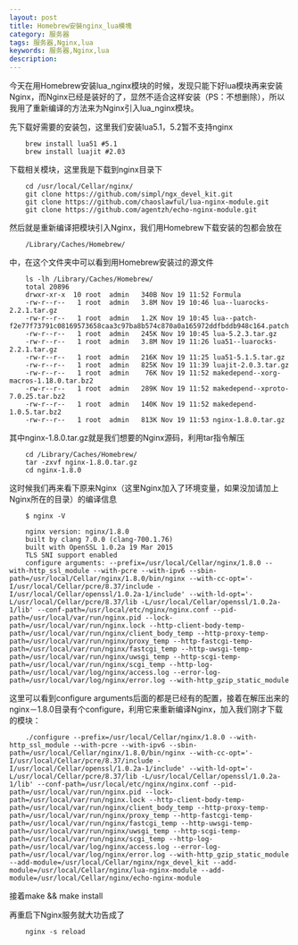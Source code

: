```yaml
---
layout: post
title: Homebrew安裝nginx_lua模塊
category: 服务器
tags: 服务器,Nginx,lua
keywords: 服务器,Nginx,lua
description: 
---
```


今天在用Homebrew安装lua_nginx模块的时候，发现只能下好lua模块再来安装Nginx，而Nginx已经是装好的了，显然不适合这样安装（PS：不想删除），所以我用了重新编译的方法来为Nginx引入lua_nginx模块。

先下载好需要的安装包，这里我们安装lua5.1，5.2暂不支持nginx

        brew install lua51 #5.1
        brew install luajit #2.03


下载相关模块，这里我是下载到nginx目录下

        cd /usr/local/Cellar/nginx/
        git clone https://github.com/simpl/ngx_devel_kit.git
        git clone https://github.com/chaoslawful/lua-nginx-module.git
        git clone https://github.com/agentzh/echo-nginx-module.git


然后就是重新编译把模块引入Nginx，我们用Homebrew下载安装的包都会放在

        /Library/Caches/Homebrew/


中，在这个文件夹中可以看到用Homebrew安装过的源文件

        ls -lh /Library/Caches/Homebrew/
        total 20896
        drwxr-xr-x  10 root  admin   340B Nov 19 11:52 Formula
        -rw-r--r--   1 root  admin   3.8M Nov 19 10:46 lua--luarocks-2.2.1.tar.gz
        -rw-r--r--   1 root  admin   1.2K Nov 19 10:45 lua--patch-f2e77f73791c08169573658caa3c97ba8b574c870a0a165972ddfbddb948c164.patch
        -rw-r--r--   1 root  admin   245K Nov 19 10:45 lua-5.2.3.tar.gz
        -rw-r--r--   1 root  admin   3.8M Nov 19 11:26 lua51--luarocks-2.2.1.tar.gz
        -rw-r--r--   1 root  admin   216K Nov 19 11:25 lua51-5.1.5.tar.gz
        -rw-r--r--   1 root  admin   825K Nov 19 11:39 luajit-2.0.3.tar.gz
        -rw-r--r--   1 root  admin    76K Nov 19 11:52 makedepend--xorg-macros-1.18.0.tar.bz2
        -rw-r--r--   1 root  admin   289K Nov 19 11:52 makedepend--xproto-7.0.25.tar.bz2
        -rw-r--r--   1 root  admin   140K Nov 19 11:52 makedepend-1.0.5.tar.bz2
        -rw-r--r--   1 root  admin   813K Nov 19 11:53 nginx-1.8.0.tar.gz


其中nginx-1.8.0.tar.gz就是我们想要的Nginx源码，利用tar指令解压

        cd /Library/Caches/Homebrew/
        tar -zxvf nginx-1.8.0.tar.gz 
        cd nginx-1.8.0


这时候我们再来看下原来Nginx（这里Nginx加入了环境变量，如果没加请加上Nginx所在的目录）的编译信息

        $ nginx -V
        
        nginx version: nginx/1.8.0
        built by clang 7.0.0 (clang-700.1.76)
        built with OpenSSL 1.0.2a 19 Mar 2015
        TLS SNI support enabled
        configure arguments: --prefix=/usr/local/Cellar/nginx/1.8.0 --with-http_ssl_module --with-pcre --with-ipv6 --sbin-path=/usr/local/Cellar/nginx/1.8.0/bin/nginx --with-cc-opt='-   I/usr/local/Cellar/pcre/8.37/include -I/usr/local/Cellar/openssl/1.0.2a-1/include' --with-ld-opt='-L/usr/local/Cellar/pcre/8.37/lib -L/usr/local/Cellar/openssl/1.0.2a-1/lib' --conf-path=/usr/local/etc/nginx/nginx.conf --pid-path=/usr/local/var/run/nginx.pid --lock-path=/usr/local/var/run/nginx.lock --http-client-body-temp-path=/usr/local/var/run/nginx/client_body_temp --http-proxy-temp-path=/usr/local/var/run/nginx/proxy_temp --http-fastcgi-temp-path=/usr/local/var/run/nginx/fastcgi_temp --http-uwsgi-temp-path=/usr/local/var/run/nginx/uwsgi_temp --http-scgi-temp-path=/usr/local/var/run/nginx/scgi_temp --http-log-path=/usr/local/var/log/nginx/access.log --error-log-path=/usr/local/var/log/nginx/error.log --with-http_gzip_static_module


这里可以看到configure arguments后面的都是已经有的配置，接着在解压出来的nginx－1.8.0目录有个configure，利用它来重新编译Nginx，加入我们刚才下载的模块：

        ./configure --prefix=/usr/local/Cellar/nginx/1.8.0 --with-http_ssl_module --with-pcre --with-ipv6 --sbin-path=/usr/local/Cellar/nginx/1.8.0/bin/nginx --with-cc-opt='-I/usr/local/Cellar/pcre/8.37/include -I/usr/local/Cellar/openssl/1.0.2a-1/include' --with-ld-opt='-L/usr/local/Cellar/pcre/8.37/lib -L/usr/local/Cellar/openssl/1.0.2a-1/lib' --conf-path=/usr/local/etc/nginx/nginx.conf --pid-path=/usr/local/var/run/nginx.pid --lock-path=/usr/local/var/run/nginx.lock --http-client-body-temp-path=/usr/local/var/run/nginx/client_body_temp --http-proxy-temp-path=/usr/local/var/run/nginx/proxy_temp --http-fastcgi-temp-path=/usr/local/var/run/nginx/fastcgi_temp --http-uwsgi-temp-path=/usr/local/var/run/nginx/uwsgi_temp --http-scgi-temp-path=/usr/local/var/run/nginx/scgi_temp --http-log-path=/usr/local/var/log/nginx/access.log --error-log-path=/usr/local/var/log/nginx/error.log --with-http_gzip_static_module --add-module=/usr/local/Cellar/nginx/ngx_devel_kit --add-module=/usr/local/Cellar/nginx/lua-nginx-module --add-module=/usr/local/Cellar/nginx/echo-nginx-module


接着make &amp;&amp; make install

再重启下Nginx服务就大功告成了

        nginx -s reload


